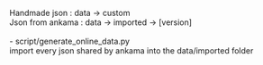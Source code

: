 Handmade json : data → custom<br>
Json from ankama : data → imported → [version]<br>
<br>
\- script/generate_online_data.py<br>
import every json shared by ankama into the data/imported folder
